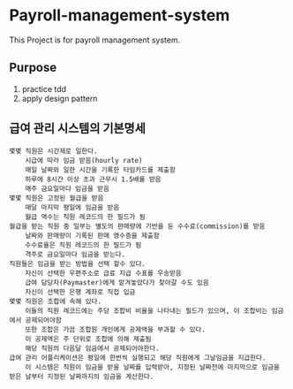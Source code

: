 # Payroll-management-system

This Project is for payroll management system.

## Purpose

1. practice tdd
2. apply design pattern


## 급여 관리 시스템의 기본명세

```
몇몇 직원은 시간제로 일한다.
    시급에 따라 임금 받음(hourly rate)
    매일 날짜와 일한 시간을 기록한 타임카드를 제출함
    하루에 8시간 이상 초과 근무시 1.5배를 받음
    매주 금요일마다 임금을 받음
몇몇 직원은 고정된 월급을 받음
    매달 마지막 평일에 임금을 받음
    월급 액수는 직원 레코드의 한 필드가 됨
월급을 받는 직원 중 일부는 별도의 판매량에 기반을 둔 수수료(commission)를 받음
    날짜와 판매량이 기록된 판매 영수증을 제출함
    수수료율은 직원 레코드의 한 필드가 됨
    격주로 금요일마다 임금을 받는다.
직원들은 임금을 받는 방법을 선택 할수 있다.
    자신이 선택한 우편주소로 급료 지급 수표를 우송받음
    급여 담당자(Paymaster)에게 맡겨놓았다가 찾아갈 수도 있음
    자신이 선택한 은행 계좌로 직접 입금
몇몇 직원은 조합에 속해 있다.
    이들의 직원 레코드에는 주당 조합비 비율을 나타내는 필드가 있으며, 이 조합비는 임금에서 공제되어야함
    또한 조합은 가끔 조합원 개인에게 공제액을 부과할 수 있다.
    이 공제액은 주 단위로 조합에 의해 제출됨
    해당 직원의 다음달 임금에서 공제되어야한다.
급여 관리 어플리케이션은 평일에 한번씩 실행되고 해당 직원에게 그날임금을 지급한다.
    이 시스템은 직원이 임금을 받을 날짜를 입력받아, 지정된 날짜전에 마지막으로 임금을 받은 날부터 지정된 날짜까지의 임금을 계산한다.
```